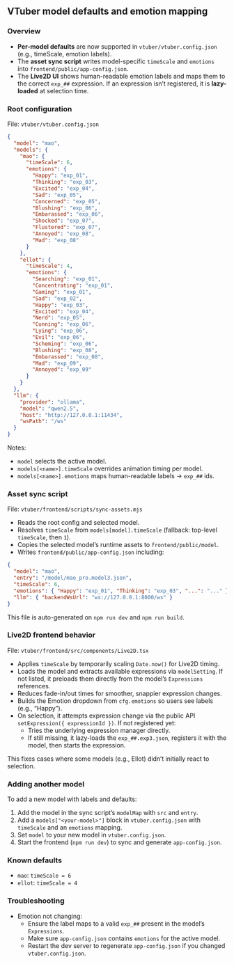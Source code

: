 ## VTuber model defaults and emotion mapping

### Overview
- **Per-model defaults** are now supported in `vtuber/vtuber.config.json` (e.g., timeScale, emotion labels).
- The **asset sync script** writes model-specific `timeScale` and `emotions` into `frontend/public/app-config.json`.
- The **Live2D UI** shows human-readable emotion labels and maps them to the correct `exp_##` expression. If an expression isn’t registered, it is **lazy-loaded** at selection time.

### Root configuration
File: `vtuber/vtuber.config.json`

```json
{
  "model": "mao",
  "models": {
    "mao": {
      "timeScale": 6,
      "emotions": {
        "Happy": "exp_01",
        "Thinking": "exp_03",
        "Excited": "exp_04",
        "Sad": "exp_05",
        "Concerned": "exp_05",
        "Blushing": "exp_06",
        "Embarassed": "exp_06",
        "Shocked": "exp_07",
        "Flustered": "exp_07",
        "Annoyed": "exp_08",
        "Mad": "exp_08"
      }
    },
    "ellot": {
      "timeScale": 4,
      "emotions": {
        "Searching": "exp_01",
        "Concentrating": "exp_01",
        "Gaming": "exp_01",
        "Sad": "exp_02",
        "Happy": "exp_03",
        "Excited": "exp_04",
        "Nerd": "exp_05",
        "Cunning": "exp_06",
        "Lying": "exp_06",
        "Evil": "exp_06",
        "Scheming": "exp_06",
        "Blushing": "exp_08",
        "Embarassed": "exp_08",
        "Mad": "exp_09",
        "Annoyed": "exp_09"
      }
    }
  },
  "llm": {
    "provider": "ollama",
    "model": "qwen2.5",
    "host": "http://127.0.0.1:11434",
    "wsPath": "/ws"
  }
}
```

Notes:
- `model` selects the active model.
- `models[<name>].timeScale` overrides animation timing per model.
- `models[<name>].emotions` maps human-readable labels → `exp_##` ids.

### Asset sync script
File: `vtuber/frontend/scripts/sync-assets.mjs`

- Reads the root config and selected model.
- Resolves `timeScale` from `models[model].timeScale` (fallback: top-level `timeScale`, then `1`).
- Copies the selected model’s runtime assets to `frontend/public/model`.
- Writes `frontend/public/app-config.json` including:

```json
{
  "model": "mao",
  "entry": "/model/mao_pro.model3.json",
  "timeScale": 6,
  "emotions": { "Happy": "exp_01", "Thinking": "exp_03", "...": "..." },
  "llm": { "backendWsUrl": "ws://127.0.0.1:8000/ws" }
}
```

This file is auto-generated on `npm run dev` and `npm run build`.

### Live2D frontend behavior
File: `vtuber/frontend/src/components/Live2D.tsx`

- Applies `timeScale` by temporarily scaling `Date.now()` for Live2D timing.
- Loads the model and extracts available expressions via `modelSetting`. If not listed, it preloads them directly from the model’s `Expressions` references.
- Reduces fade-in/out times for smoother, snappier expression changes.
- Builds the Emotion dropdown from `cfg.emotions` so users see labels (e.g., “Happy”).
- On selection, it attempts expression change via the public API `setExpression({ expressionId })`. If not registered yet:
  - Tries the underlying expression manager directly.
  - If still missing, it lazy-loads the `exp_##.exp3.json`, registers it with the model, then starts the expression.

This fixes cases where some models (e.g., Ellot) didn’t initially react to selection.

### Adding another model
To add a new model with labels and defaults:
1. Add the model in the sync script’s `modelMap` with `src` and `entry`.
2. Add a `models["<your-model>"]` block in `vtuber.config.json` with `timeScale` and an `emotions` mapping.
3. Set `model` to your new model in `vtuber.config.json`.
4. Start the frontend (`npm run dev`) to sync and generate `app-config.json`.

### Known defaults
- `mao`: `timeScale = 6`
- `ellot`: `timeScale = 4`

### Troubleshooting
- Emotion not changing:
  - Ensure the label maps to a valid `exp_##` present in the model’s `Expressions`.
  - Make sure `app-config.json` contains `emotions` for the active model.
  - Restart the dev server to regenerate `app-config.json` if you changed `vtuber.config.json`.


